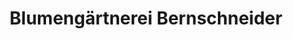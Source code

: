 ---
title: "Blumengärtnerei Bernschneider"
url: /muenchen/blumengaertnerei-bernschneider/
shop: Garten-Center
---